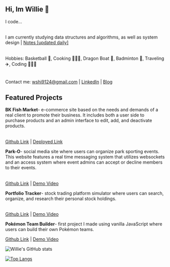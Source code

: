 ## Hi, Im Willie 👋
I code...
######
I am currently studying data structures and algorithms, as well as system design | [Notes [updated daily]](https://github.com/wshi9124/data-structures-algorithms-and-system-design-notes)
######
Hobbies: Basketball 🏀, Cooking 🧑🏻‍🍳, Dragon Boat 🚣, Badminton 🏸, Traveling ✈️, Coding 👨🏻‍💻 
######
Contact me: wshi9124@gmail.com | [LinkedIn](https://www.linkedin.com/in/willie-shi-520798149/) | [Blog](https://dev.to/wshi9124)


## Featured Projects
**BK Fish Market**- e-commerce site based on the needs and demands of a real client to promote their business. It includes both a user side to purchase products and an admin interface to edit, add, and deactivate products. 
######
[Github Link](https://github.com/wshi9124/BK-Fish-Market) | [Deployed Link](http://54.152.24.233:4000/home)

**Park-O**- social media site where users can organize park sporting events. This website features a real time messaging system that utilizes websockets and an access system where event admins can accept or decline members to their events. 
######
[Github Link](https://github.com/wshi9124/Sports-park-organizer) | [Demo Video](https://youtu.be/Z8HKBXoNswg)

**Portfolio Tracker**- stock trading platform simulator where users can search, organize, and research their personal stock holdings. 
######
[Github Link](https://github.com/wshi9124/Portfolio-Tracker-) | [Demo Video](https://youtu.be/juVxJYn8nlE)

**Pokémon Team Builder**- first project I made using vanilla JavaScript where users can build their own Pokémon teams.

[Github Link](https://github.com/wshi9124/Pokemon-Team-Builder) | [Demo Video](https://youtu.be/EyGGHUOkxjY)

![Willie's GitHub stats](https://github-readme-stats.vercel.app/api?username=wshi9124&show_icons=true&theme=radical)

[![Top Langs](https://github-readme-stats.vercel.app/api/top-langs/?username=wshi9124&layout=compact&theme=vision-friendly-dark)](https://github.com/anuraghazra/github-readme-stats)


